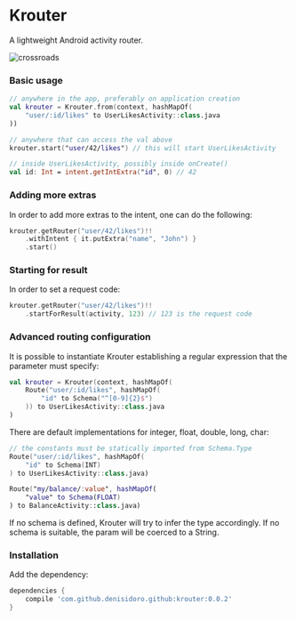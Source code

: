 # Krouter
A lightweight Android activity router.

![crossroads](https://cloud.githubusercontent.com/assets/3226564/18612759/e81f369c-7d38-11e6-9a3d-b9da6fdc6944.png)

### Basic usage

```kotlin
// anywhere in the app, preferably on application creation
val krouter = Krouter.from(context, hashMapOf(
    "user/:id/likes" to UserLikesActivity::class.java
))

// anywhere that can access the val above
krouter.start("user/42/likes") // this will start UserLikesActivity

// inside UserLikesActivity, possibly inside onCreate()
val id: Int = intent.getIntExtra("id", 0) // 42
```

### Adding more extras

In order to add more extras to the intent, one can do the following:
```kotlin
krouter.getRouter("user/42/likes")!!
    .withIntent { it.putExtra("name", "John") }
    .start()
```

### Starting for result

In order to set a request code:
```kotlin
krouter.getRouter("user/42/likes")!!
    .startForResult(activity, 123) // 123 is the request code
```

### Advanced routing configuration

It is possible to instantiate Krouter establishing a regular expression that the parameter must specify:
```kotlin
val krouter = Krouter(context, hashMapOf(
    Route("user/:id/likes", hashMapOf(
        "id" to Schema("^[0-9]{2}$")
    )) to UserLikesActivity::class.java
)
```

There are default implementations for integer, float, double, long, char:
```kotlin
// the constants must be statically imported from Schema.Type
Route("user/:id/likes", hashMapOf(
    "id" to Schema(INT)
) to UserLikesActivity::class.java)

Route("my/balance/:value", hashMapOf(
    "value" to Schema(FLOAT)
) to BalanceActivity::class.java)
```

If no schema is defined, Krouter will try to infer the type accordingly.
If no schema is suitable, the param will be coerced to a String.

### Installation

Add the dependency:
```gradle
dependencies {
    compile 'com.github.denisidoro.github:krouter:0.0.2'
}
```
